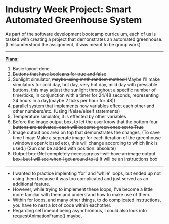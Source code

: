<h1>Industry Week Project: Smart Automated Greenhouse System</h1>
As part of the software development bootcamp curriculum, each of us is tasked with creating a project that demonstrates an automated greenhouse. (I misunderstood the assignment, it was meant to be group work)
<br>
<hr>
<strong><u>Plans:</u></strong>
<ol>
<li><s>Basic layout done</s></li>
<li><s> Buttons that have booleans for true and false</s></li>
<li>Sunlight simulator, <s>maybe using math.random method </s>(Maybe I'll make simulators for cold day, hot day, very hot day, mild day with pressable buttons, this may adjust the sunlight throughout a specific number of time/ticks, in conjunction with a timer for 24/48 seconds, representing 24 hours in a day(maybe 2 ticks per hour for 48)) </li>
<li>parallel system that implements how variables effect each other and other numbers/etc. (Using if/else/elseif statements) </li>
<li>Temperature simulator, it is effected by other variables</li>
  <li><s>Before the image output box, to let the user know that the bottom four buttons are activated, each will become green once set to True</s></li>
<li>Image output box area on top that demonstrates the changes, (To save time I may: Make a seperate image for each iteration of the greenhouse (windows open/closed etc), this will change according to which link is used.) (Sun can be added with position: absolute)</li>
<li><s>Output box (Not completely necessary as I will have an image output box; but I will see when I get around to it)</s> It will be an instructions box</li>
</ol> 
<hr>
<ul> 
<li>I wanted to practice implenting 'for' and 'while' loops, but ended up not using them because it was too complicated and just served as an additional feature.</li>
<li>However, while trying to implement these loops, I've become a little more familiar with them and understand how to make use of them.</li>
<li>Within for loops, and many other things, to do complicated instructions, you have to nest a lot of code within eachother. </li>
<li>Regarding setTimeout being asynchronous, I could also look into requestAnimationFrame() maybe, </li>
